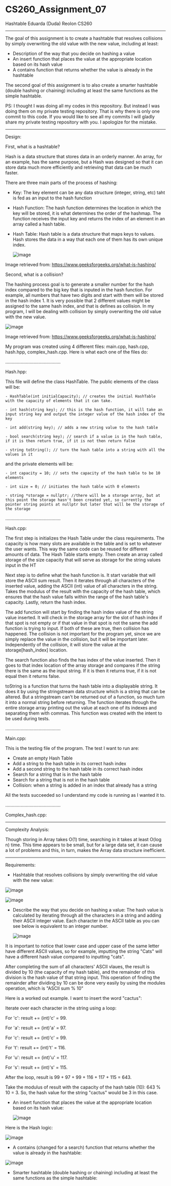 # CS260_Assignment_07
Hashtable
Eduarda (Duda) Reolon
CS260

----------------------------------------------------------------------------------------------------------------------------------------------------------------------------------------------------------

The goal of this assignment is to create a hashtable that resolves collisions by simply overwriting the old value with the new value, including at least:

- Description of the way that you decide on hashing a value
- An insert function that places the value at the appropriate location based on its hash value
- A contains function that returns whether the value is already in the hashtable

The second goal of this assignment is to also create a smarter hashtable (double hashing or chaining) including at least the same functions as the simple hashtable.

PS: I thought I was doing all my codes in this repository. But instead I was doing them on my private testing repository. That is why there is only one commit to this code. If you would like to see all my commits I will gladly share my private testing repository with you. I apologize for the mistake. 

----------------------------------------------------------------------------------------------------------------------------------------------------------------------------------------------------------

Design: 

First, what is a hashtable?

Hash is a data structure that stores data in an orderly manner. An array, for an example, has the same purpose, but a Hash was designed so that it can store data much more efficiently and retrieving that data can be much faster.  

There are three main parts of the process of hashing:

- Key: The key element can be any data structure (integer, string, etc) taht is fed as an input to the hash function

- Hash Function: The hash function determines the location in which the key will be stored, it is what determines the order of the hashmap. The function receives the input key and returns the index of an element in an array called a hash table. 

- Hash Table: Hash table is a data structure that maps keys to values. Hash stores the data in a way that each one of them has its own unique index.


  ![image](https://github.com/dudareolon/CS260_Assignment_07/assets/102680672/b2950b41-5db5-4922-bff9-4930c534be2a)

Image retrieved from: https://www.geeksforgeeks.org/what-is-hashing/


Second, what is a collision?

The hashing process goal is to generate a smaller number for the hash index compared to the big key that is inputed in the hash function. For example, all numbers that have two digits and start with them will be stored in the hash index 1. It is very possible that 2 different values might be assigned to the same hash index, and that is defines as collision. In my program, I will be dealing with collision by simply overwriting the old value with the new value.


![image](https://github.com/dudareolon/CS260_Assignment_07/assets/102680672/a77fe1d3-2fd8-4509-bec6-ef0dccf02e26)

Image retrieved from: https://www.geeksforgeeks.org/what-is-hashing/

My program was created using 4 different files: main.cpp, hash.cpp, hash.hpp, complex_hash.cpp. Here is what each one of the files do:

...........................................

Hash.hpp:

This file will define the class HashTable. The public elements of the class will be:

    - HashTable(int initialCapacity); // creates the initial HashTable with the capacity of elements that it can take.
    
    - int hash(string key); // this is the hash function, it will take an input string key and output the integer value of the hash index of the key
    
    - int add(string key); // adds a new string value to the hash table
    
    - bool search(string key); // search if a value is in the hash table, if it is then return true, if it is not then return false 
    
    - string toString(); // turn the hash table into a string with all the values in it
    
and the private elements will be:

    - int capacity = 10; // sets the capacity of the hash table to be 10 elements
    
    - int size = 0; // initiates the hash table with 0 elements
    
    - string *storage = nullptr; //there will be a storage array, but at this point the storage hasn't been created yet, so currently the pointer string points at nullptr but later that will be the storage of the storage


...........................................

Hash.cpp:

The first step is initializes the Hash Table under the class requirements.
The capacity is how many slots are available in the table and is set to whatever the user wants. This way the same code can be reused for different amounts of data. The Hash Table starts empty. Then create an array called storage of the size capacity that will serve as storage for the string values input in the HT


Next step is to define what the hash function is. It start variable that will store the ASCII sum result. Then it iterates through all characters of the inserted value, adding the ASCII (int) value of all characters in the string. Takes the modulus of the result with the capacity of the hash table, which ensures that the hash value falls within the range of the hash table's capacity. Lastly, return the hash index.


The add function will start by finding the hash index value of the string value inserted. It will check in the storage array for the slot of hash index if that spot is not empty or if that value in that spot is not the same the add function is trying to input. If both of these are true, then collision has happened. The collision is not important for the program yet, since we are simply replace the value in the collision, but it will be important later. Independently of the collision, it will store the value at the storage[hash_index] location. 


The search function also finds the has index of the value inserted. Then it goes to that index location of the array storage and compares if the string there is the same as the input string. If it is then it returns true, if it is not equal then it returns false. 


toString is a function that turns the hash table into a displayable string. It does it by using the stringstream data structure which is a string that can be altered. But a stringstream can't be returned out of a function, so much turn it into a normal string before returning. The function iterates through the entire storage array printing out the value at each one of its indexes and separating them with commas. This function was created with the intent to be used during tests. 


...........................................

Main.cpp:

This is the testing file of the program. The test I want to run are:

- Create an empty Hash Table 
- Add a string to the hash table in its correct hash index
- Add a second string to the hash table in its correct hash index
- Search for a string that is in the hash table
- Search for a string that is not in the hash table
- Collision: when a string is added in an index that already has a string

All the tests succeeded so I understand my code is running as I wanted it to.

...........................................

Complex_hash.cpp:



----------------------------------------------------------------------------------------------------------------------------------------------------------------------------------------------------------

Complexity Analysis:

Though storing in Array takes O(1) time, searching in it takes at least O(log n) time. This time appears to be small, but for a large data set, it can cause a lot of problems and this, in turn, makes the Array data structure inefficient.

----------------------------------------------------------------------------------------------------------------------------------------------------------------------------------------------------------

Requirements:

- Hashtable that resolves collisions by simply overwriting the old value with the new value:

![image](https://github.com/dudareolon/CS260_Assignment_07/assets/102680672/2862d6f4-4600-41c6-9920-4be036acc83b)
  

![image](https://github.com/dudareolon/CS260_Assignment_07/assets/102680672/d0f01628-5e20-4338-b26e-ba2be0ad5f78)


- Describe the way that you decide on hashing a value: The hash value is calculated by iterating through all the characters in a string and adding their ASCII integer value. Each character in the ASCII table as you can see below is equivalent to an integer number.

  ![image](https://github.com/dudareolon/CS260_Assignment_07/assets/102680672/f36c354b-1454-47a8-bde6-b3fd49df6590)

It is important to notice that lower case and upper case of the same letter have different ASCII values, so for example, imputting the string "Cats" will have a different hash value compared to inputting "cats".

After completing the sum of all characters' ASCII vlaues, the result is divided by 10 (the capacity of my hash table), and the remainder of this division is the hash value of that string input. This operation of finding the remainder after dividing by 10 can be done very easily by using the modules operation, which is "ASCII sum % 10"

Here is a worked out example. I want to insert the word "cactus":

Iterate over each character in the string using a loop:

For 'c': result += (int)'c' = 99.

For 'a': result += (int)'a' = 97.

For 'c': result += (int)'c' = 99.

For 't': result += (int)'t' = 116.

For 'u': result += (int)'u' = 117.

For 's': result += (int)'s' = 115.

After the loop, result is 99 + 97 + 99 + 116 + 117 + 115 = 643.

Take the modulus of result with the capacity of the hash table (10): 643 % 10 = 3. So, the hash value for the string "cactus" would be 3 in this case.


- An insert function that places the value at the appropriate location based on its hash value:

  ![image](https://github.com/dudareolon/CS260_Assignment_07/assets/102680672/10b3835c-96e3-4902-9870-a81406eb78af)

Here is the Hash logic:

  ![image](https://github.com/dudareolon/CS260_Assignment_07/assets/102680672/27d6de0c-10a8-4a55-a088-276205bbed19)



- A contains (changed for a search) function that returns whether the value is already in the hashtable:

![image](https://github.com/dudareolon/CS260_Assignment_07/assets/102680672/1808e14f-915b-4083-bde4-87ba19f9819a)

  

- Smarter hashtable (double hashing or chaining) including at least the same functions as the simple hashtable:

